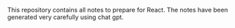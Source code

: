 This repository contains all notes to prepare for React.
The notes have been generated very carefully using chat gpt.